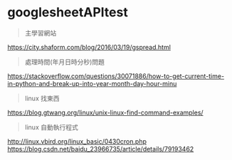 # googlesheetAPItest
> 主學習網站

https://city.shaform.com/blog/2016/03/19/gspread.html

> 處理時間(年月日時分秒)問題

https://stackoverflow.com/questions/30071886/how-to-get-current-time-in-python-and-break-up-into-year-month-day-hour-minu

> linux 找東西

https://blog.gtwang.org/linux/unix-linux-find-command-examples/

> linux 自動執行程式

http://linux.vbird.org/linux_basic/0430cron.php
https://blog.csdn.net/baidu_23966735/article/details/79193462